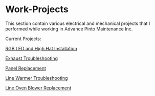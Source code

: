 # Work-Projects
This section contain various electrical and mechanical projects that 
I performed while working in Advance Pinto Maintenance Inc.

Current Projects:

[RGB LED and High Hat Installation](https://github.com/Grecopintoanguita/Work-Projects/blob/master/LightingInstallation/README.MD "RBG LED and High Hat Installation")

[Exhaust Troubleshooting](https://github.com/Grecopintoanguita/Work-Projects/tree/master/ExhaustMotor "Exhaust Troubleshooting")

[Panel Replacement](https://github.com/Grecopintoanguita/Work-Projects/blob/master/PanelReplacement/README.MD "Panel Replacement")

[Line Warmer Troubleshooting](https://github.com/Grecopintoanguita/Work-Projects/tree/master/Warmer "Warmer Troubleshooting")

[Line Oven Blower Replacement](https://github.com/Grecopintoanguita/Work-Projects/blob/master/Oven%20motor%20troubleshooting%2010_22_17.pdf "Line Oven Blower Replacement")
